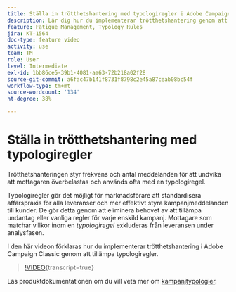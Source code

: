 ```yaml
---
title: Ställa in trötthetshantering med typologiregler i Adobe Campaign Classic
description: Lär dig hur du implementerar trötthetshantering genom att tillämpa typologiregler.
feature: Fatigue Management, Typology Rules
jira: KT-1564
doc-type: feature video
activity: use
team: TM
role: User
level: Intermediate
exl-id: 1bb86ce5-39b1-4081-aa63-72b218a02f28
source-git-commit: a6fac47b141f8731f8798c2e45a87ceab08bc54f
workflow-type: tm+mt
source-wordcount: '134'
ht-degree: 38%

---
```


# Ställa in trötthetshantering med typologiregler

Trötthetshanteringen styr frekvens och antal meddelanden för att undvika att mottagaren överbelastas och används ofta med en typologiregel.

Typologiregler gör det möjligt för marknadsförare att standardisera affärspraxis för alla leveranser och mer effektivt styra kampanjmeddelanden till kunder. De gör detta genom att eliminera behovet av att tillämpa undantag eller vanliga regler för varje enskild kampanj. Mottagare som matchar villkor inom en *typologiregel* exkluderas från leveransen under analysfasen.

I den här videon förklaras hur du implementerar trötthetshantering i Adobe Campaign Classic genom att tillämpa typologiregler.

>[!VIDEO](https://video.tv.adobe.com/v/25090?quality=12&learn=on){transcript=true}

Läs produktdokumentationen om du vill veta mer om [kampanjtypologier](https://experienceleague.adobe.com/docs/campaign-classic/using/orchestrating-campaigns/campaign-optimization/about-campaign-typologies.html?lang=sv).
